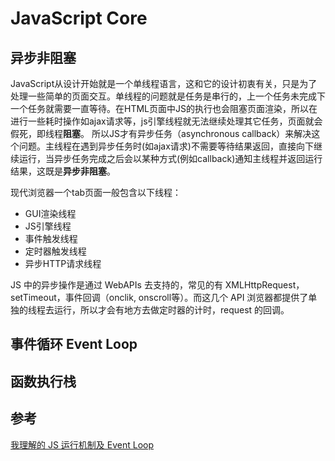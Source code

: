 # JavaScript Core

## 异步非阻塞

JavaScript从设计开始就是一个单线程语言，这和它的设计初衷有关，只是为了处理一些简单的页面交互。单线程的问题就是任务是串行的，上一个任务未完成下一个任务就需要一直等待。在HTML页面中JS的执行也会阻塞页面渲染，所以在进行一些耗时操作如ajax请求等，js引擎线程就无法继续处理其它任务，页面就会假死，即线程**阻塞**。
所以JS才有异步任务（asynchronous callback）来解决这个问题。主线程在遇到异步任务时(如ajax请求)不需要等待结果返回，直接向下继续运行，当异步任务完成之后会以某种方式(例如callback)通知主线程并返回运行结果，这既是**异步非阻塞**。

现代浏览器一个tab页面一般包含以下线程：

+ GUI渲染线程
+ JS引擎线程
+ 事件触发线程
+ 定时器触发线程
+ 异步HTTP请求线程

JS 中的异步操作是通过 WebAPIs 去支持的，常见的有 XMLHttpRequest，setTimeout，事件回调（onclik, onscroll等）。而这几个 API 浏览器都提供了单独的线程去运行，所以才会有地方去做定时器的计时，request 的回调。

## 事件循环 Event Loop



## 函数执行栈

## 参考

[我理解的 JS 运行机制及 Event Loop](https://github.com/sunyongjian/blog/issues/38)
